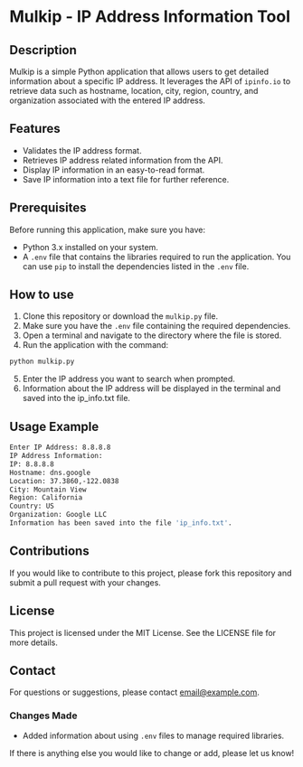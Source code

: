 # Mulkip - IP Address Information Tool

## Description
Mulkip is a simple Python application that allows users to get detailed information about a specific IP address. It leverages the API of `ipinfo.io` to retrieve data such as hostname, location, city, region, country, and organization associated with the entered IP address.

## Features
- Validates the IP address format.
- Retrieves IP address related information from the API.
- Display IP information in an easy-to-read format.
- Save IP information into a text file for further reference.

## Prerequisites
Before running this application, make sure you have:
- Python 3.x installed on your system.
- A `.env` file that contains the libraries required to run the application. You can use `pip` to install the dependencies listed in the `.env` file.

## How to use
1. Clone this repository or download the `mulkip.py` file.
2. Make sure you have the `.env` file containing the required dependencies.
3. Open a terminal and navigate to the directory where the file is stored.
4. Run the application with the command:

```bash
python mulkip.py
```

5. Enter the IP address you want to search when prompted.
6. Information about the IP address will be displayed in the terminal and saved into the ip_info.txt file.

## Usage Example
```bash
Enter IP Address: 8.8.8.8
IP Address Information:
IP: 8.8.8.8
Hostname: dns.google
Location: 37.3860,-122.0838
City: Mountain View
Region: California
Country: US
Organization: Google LLC
Information has been saved into the file 'ip_info.txt'.
```

## Contributions
If you would like to contribute to this project, please fork this repository and submit a pull request with your changes.

## License
This project is licensed under the MIT License. See the LICENSE file for more details.

## Contact
For questions or suggestions, please contact email@example.com.


### Changes Made
- Added information about using `.env` files to manage required libraries.

If there is anything else you would like to change or add, please let us know!